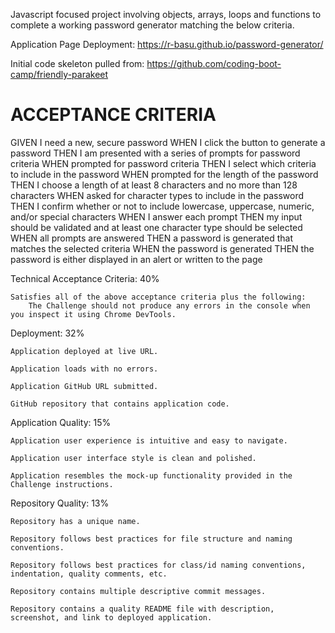 Javascript focused project involving objects, arrays, loops and functions to complete a working password generator matching the below criteria.

Application Page Deployment: https://r-basu.github.io/password-generator/

Initial code skeleton pulled from: https://github.com/coding-boot-camp/friendly-parakeet

# ACCEPTANCE CRITERIA
GIVEN I need a new, secure password
WHEN I click the button to generate a password
THEN I am presented with a series of prompts for password criteria
WHEN prompted for password criteria
THEN I select which criteria to include in the password
WHEN prompted for the length of the password
THEN I choose a length of at least 8 characters and no more than 128 characters
WHEN asked for character types to include in the password
THEN I confirm whether or not to include lowercase, uppercase, numeric, and/or special characters
WHEN I answer each prompt
THEN my input should be validated and at least one character type should be selected
WHEN all prompts are answered
THEN a password is generated that matches the selected criteria
WHEN the password is generated
THEN the password is either displayed in an alert or written to the page

Technical Acceptance Criteria: 40%

    Satisfies all of the above acceptance criteria plus the following:
        The Challenge should not produce any errors in the console when you inspect it using Chrome DevTools.

Deployment: 32%

    Application deployed at live URL.

    Application loads with no errors.

    Application GitHub URL submitted.

    GitHub repository that contains application code.

Application Quality: 15%

    Application user experience is intuitive and easy to navigate.

    Application user interface style is clean and polished.

    Application resembles the mock-up functionality provided in the Challenge instructions.

Repository Quality: 13%

    Repository has a unique name.

    Repository follows best practices for file structure and naming conventions.

    Repository follows best practices for class/id naming conventions, indentation, quality comments, etc.

    Repository contains multiple descriptive commit messages.

    Repository contains a quality README file with description, screenshot, and link to deployed application.

